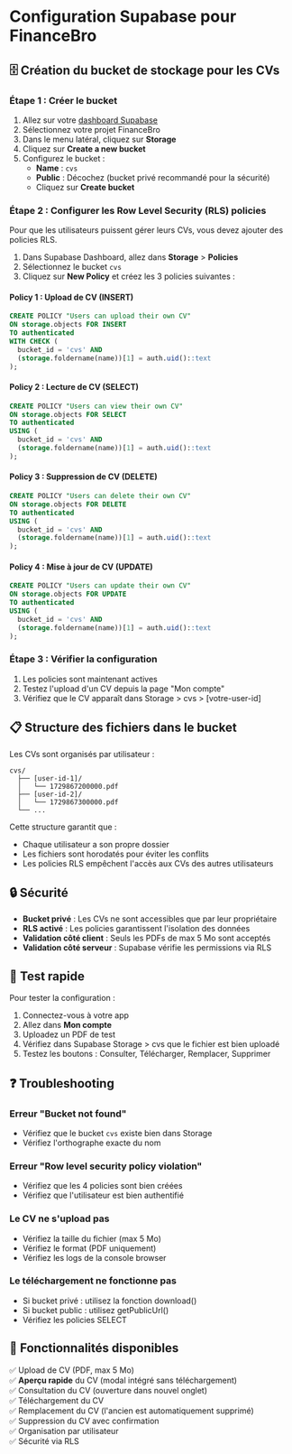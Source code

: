 # Configuration Supabase pour FinanceBro

## 🗄️ Création du bucket de stockage pour les CVs

### Étape 1 : Créer le bucket

1. Allez sur votre [dashboard Supabase](https://supabase.com/dashboard)
2. Sélectionnez votre projet FinanceBro
3. Dans le menu latéral, cliquez sur **Storage**
4. Cliquez sur **Create a new bucket**
5. Configurez le bucket :
   - **Name** : `cvs`
   - **Public** : Décochez (bucket privé recommandé pour la sécurité)
   - Cliquez sur **Create bucket**

### Étape 2 : Configurer les Row Level Security (RLS) policies

Pour que les utilisateurs puissent gérer leurs CVs, vous devez ajouter des policies RLS.

1. Dans Supabase Dashboard, allez dans **Storage** > **Policies**
2. Sélectionnez le bucket `cvs`
3. Cliquez sur **New Policy** et créez les 3 policies suivantes :

#### Policy 1 : Upload de CV (INSERT)

```sql
CREATE POLICY "Users can upload their own CV"
ON storage.objects FOR INSERT
TO authenticated
WITH CHECK (
  bucket_id = 'cvs' AND
  (storage.foldername(name))[1] = auth.uid()::text
);
```

#### Policy 2 : Lecture de CV (SELECT)

```sql
CREATE POLICY "Users can view their own CV"
ON storage.objects FOR SELECT
TO authenticated
USING (
  bucket_id = 'cvs' AND
  (storage.foldername(name))[1] = auth.uid()::text
);
```

#### Policy 3 : Suppression de CV (DELETE)

```sql
CREATE POLICY "Users can delete their own CV"
ON storage.objects FOR DELETE
TO authenticated
USING (
  bucket_id = 'cvs' AND
  (storage.foldername(name))[1] = auth.uid()::text
);
```

#### Policy 4 : Mise à jour de CV (UPDATE)

```sql
CREATE POLICY "Users can update their own CV"
ON storage.objects FOR UPDATE
TO authenticated
USING (
  bucket_id = 'cvs' AND
  (storage.foldername(name))[1] = auth.uid()::text
);
```

### Étape 3 : Vérifier la configuration

1. Les policies sont maintenant actives
2. Testez l'upload d'un CV depuis la page "Mon compte"
3. Vérifiez que le CV apparaît dans Storage > cvs > [votre-user-id]

## 📋 Structure des fichiers dans le bucket

Les CVs sont organisés par utilisateur :
```
cvs/
  ├── [user-id-1]/
  │   └── 1729867200000.pdf
  ├── [user-id-2]/
  │   └── 1729867300000.pdf
  └── ...
```

Cette structure garantit que :
- Chaque utilisateur a son propre dossier
- Les fichiers sont horodatés pour éviter les conflits
- Les policies RLS empêchent l'accès aux CVs des autres utilisateurs

## 🔒 Sécurité

- **Bucket privé** : Les CVs ne sont accessibles que par leur propriétaire
- **RLS activé** : Les policies garantissent l'isolation des données
- **Validation côté client** : Seuls les PDFs de max 5 Mo sont acceptés
- **Validation côté serveur** : Supabase vérifie les permissions via RLS

## 🧪 Test rapide

Pour tester la configuration :

1. Connectez-vous à votre app
2. Allez dans **Mon compte**
3. Uploadez un PDF de test
4. Vérifiez dans Supabase Storage > cvs que le fichier est bien uploadé
5. Testez les boutons : Consulter, Télécharger, Remplacer, Supprimer

## ❓ Troubleshooting

### Erreur "Bucket not found"
- Vérifiez que le bucket `cvs` existe bien dans Storage
- Vérifiez l'orthographe exacte du nom

### Erreur "Row level security policy violation"
- Vérifiez que les 4 policies sont bien créées
- Vérifiez que l'utilisateur est bien authentifié

### Le CV ne s'upload pas
- Vérifiez la taille du fichier (max 5 Mo)
- Vérifiez le format (PDF uniquement)
- Vérifiez les logs de la console browser

### Le téléchargement ne fonctionne pas
- Si bucket privé : utilisez la fonction download()
- Si bucket public : utilisez getPublicUrl()
- Vérifiez les policies SELECT

## 🎯 Fonctionnalités disponibles

✅ Upload de CV (PDF, max 5 Mo)  
✅ **Aperçu rapide** du CV (modal intégré sans téléchargement)  
✅ Consultation du CV (ouverture dans nouvel onglet)  
✅ Téléchargement du CV  
✅ Remplacement du CV (l'ancien est automatiquement supprimé)  
✅ Suppression du CV avec confirmation  
✅ Organisation par utilisateur  
✅ Sécurité via RLS  

